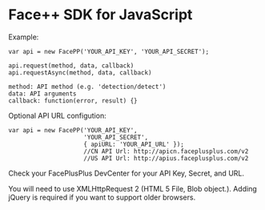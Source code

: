 Face++ SDK for JavaScript
=====================

Example:

    var api = new FacePP('YOUR_API_KEY', 'YOUR_API_SECRET');

    api.request(method, data, callback)
    api.requestAsync(method, data, callback)

    method: API method (e.g. 'detection/detect')
    data: API arguments
    callback: function(error, result) {}

Optional API URL configution: 

    var api = new FacePP('YOUR_API_KEY',
                         'YOUR_API_SECRET',
                         { apiURL: 'YOUR_API_URL' });
                         //CN API Url: http://apicn.faceplusplus.com/v2
                         //US API Url: http://apius.faceplusplus.com/v2 

Check your FacePlusPlus DevCenter for your API Key, Secret, and URL.

You will need to use XMLHttpRequest 2 (HTML 5 File, Blob object.). Adding jQuery is required if you want to support older browsers.
